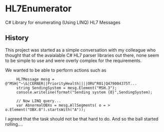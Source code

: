 # HL7Enumerator
C# Library for enumerating (Using LINQ) HL7 Messages
## History
This project was started as a simple conversation with my colleague who thought that of the avaialable C# HL7 parser libraries
out there, none seem to be simple to use and were overly complex for the requirements.

We wanted to be able to perform actions such as
```
     HL7Message mesg = @"MSH|^~\&|CERNER||PriorityHealth||||ORU^R01|Q479004375T...
     string SendingSystem = mesg.Element("MSH.3");
     console.writeline(format("Sending system {0}",SendingSystem);
     
     // Now LINQ query...
     var AbnormalOBXs = mesg.AllSegments( o = > o.Element("OBX.8").startsWith("A"));
```
I agreed that the task should not be that hard to do.  And so the ball started rolling....

     
